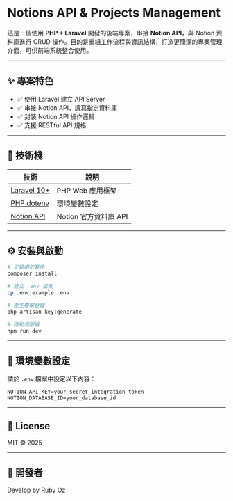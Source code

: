 # Notions API & Projects Management

這是一個使用 **PHP + Laravel** 開發的後端專案，串接 **Notion API**，與 Notion 資料庫進行 CRUD 操作。目的是重組工作流程與資訊結構，打造更簡潔的專案管理介面，可供前端系統整合使用。

---

## ✨ 專案特色

- ✅ 使用 Laravel 建立 API Server
- ✅ 串接 Notion API，讀寫指定資料庫
- ✅ 封裝 Notion API 操作邏輯
- ✅ 支援 RESTful API 規格

---

## 🧱 技術棧

| 技術 | 說明 |
|------|------|
| [Laravel 10+](https://laravel.com/) | PHP Web 應用框架 |
| [PHP dotenv](https://github.com/vlucas/phpdotenv) | 環境變數設定 |
| [Notion API](https://developers.notion.com/) | Notion 官方資料庫 API |

---

## ⚙️ 安裝與啟動

```bash
# 安裝相依套件
composer install

# 建立 .env 檔案
cp .env.example .env

# 產生專案金鑰
php artisan key:generate

# 啟動伺服器
npm run dev
```

---

## 🔐 環境變數設定

請於 `.env` 檔案中設定以下內容：

```env
NOTION_API_KEY=your_secret_integration_token
NOTION_DATABASE_ID=your_database_id
```

---

## 📄 License

MIT © 2025

---

## 🙌 開發者

Develop by Ruby Oz
